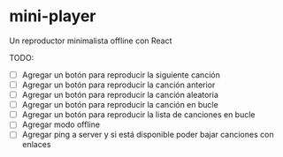 # mini-player
Un reproductor minimalista offline con React

TODO:
- [ ] Agregar un botón para reproducir la siguiente canción
- [ ] Agregar un botón para reproducir la canción anterior
- [ ] Agregar un botón para reproducir la canción aleatoria
- [ ] Agregar un botón para reproducir la canción en bucle
- [ ] Agregar un botón para reproducir la lista de canciones en bucle
- [ ] Agregar modo offline
- [ ] Agregar ping a server y si está disponible poder bajar canciones con enlaces